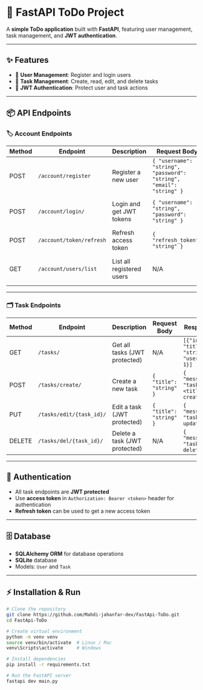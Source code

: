 # 🚀 FastAPI ToDo Project

A **simple ToDo application** built with **FastAPI**, featuring user management, task management, and **JWT authentication**.  

---

## ✨ Features

- 👤 **User Management**: Register and login users  
- 📝 **Task Management**: Create, read, edit, and delete tasks  
- 🔐 **JWT Authentication**: Protect user and task actions  

---

## 📦 API Endpoints

### 🏷 Account Endpoints

| Method | Endpoint | Description | Request Body | Response |
|--------|---------|-------------|--------------|----------|
| POST   | `/account/register` | Register a new user | `{ "username": "string", "password": "string", "email": "string" }` | `{ "message": "user: <username> registered" }` |
| POST   | `/account/login/` | Login and get JWT tokens | `{ "username": "string", "password": "string" }` | `{ "access_token": "string", "refresh_token": "string" }` |
| POST   | `/account/token/refresh` | Refresh access token | `{ "refresh_token": "string" }` | `{ "access_token": "string" }` |
| GET    | `/account/users/list` | List all registered users | N/A | `[{ "id": 1, "username": "string", "email": "string" }]` |

---

### 🗂 Task Endpoints

| Method | Endpoint | Description | Request Body | Response |
|--------|---------|-------------|--------------|----------|
| GET    | `/tasks/` | Get all tasks (JWT protected) | N/A | `[{"id": 1, "title": "string", "user_id": 1}]` |
| POST   | `/tasks/create/` | Create a new task | `{ "title": "string" }` | `{ "message": "task: <title> created" }` |
| PUT    | `/tasks/edit/{task_id}/` | Edit a task (JWT protected) | `{ "title": "string" }` | `{ "message": "task updated" }` |
| DELETE | `/tasks/del/{task_id}/` | Delete a task (JWT protected) | N/A | `{ "message": "task deleted" }` |

---

## 🔑 Authentication

- All task endpoints are **JWT protected**  
- Use **access token** in `Authorization: Bearer <token>` header for authentication  
- **Refresh token** can be used to get a new access token  

---

## 🗄 Database

- **SQLAlchemy ORM** for database operations  
- **SQLite** database  
- Models: `User` and `Task`  

---

## ⚡ Installation & Run

```bash
# Clone the repository
git clone https://github.com/Mahdi-jahanfar-dev/FastApi-ToDo.git
cd FastApi-ToDo

# Create virtual environment
python -m venv venv
source venv/bin/activate  # Linux / Mac
venv\Scripts\activate     # Windows

# Install dependencies
pip install -r requirements.txt

# Run the FastAPI server
fastapi dev main.py
